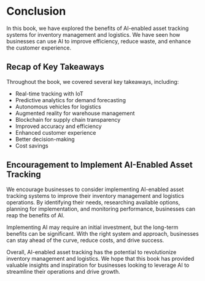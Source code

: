 # Conclusion

In this book, we have explored the benefits of AI-enabled asset tracking systems for inventory management and logistics. We have seen how businesses can use AI to improve efficiency, reduce waste, and enhance the customer experience.

Recap of Key Takeaways
----------------------

Throughout the book, we covered several key takeaways, including:

* Real-time tracking with IoT
* Predictive analytics for demand forecasting
* Autonomous vehicles for logistics
* Augmented reality for warehouse management
* Blockchain for supply chain transparency
* Improved accuracy and efficiency
* Enhanced customer experience
* Better decision-making
* Cost savings

Encouragement to Implement AI-Enabled Asset Tracking
----------------------------------------------------

We encourage businesses to consider implementing AI-enabled asset tracking systems to improve their inventory management and logistics operations. By identifying their needs, researching available options, planning for implementation, and monitoring performance, businesses can reap the benefits of AI.

Implementing AI may require an initial investment, but the long-term benefits can be significant. With the right system and approach, businesses can stay ahead of the curve, reduce costs, and drive success.

Overall, AI-enabled asset tracking has the potential to revolutionize inventory management and logistics. We hope that this book has provided valuable insights and inspiration for businesses looking to leverage AI to streamline their operations and drive growth.